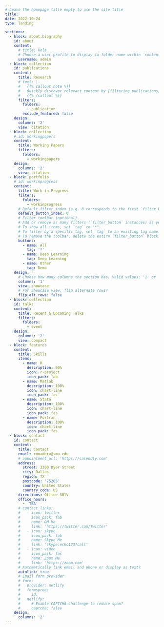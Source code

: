 ```yaml
---
# Leave the homepage title empty to use the site title
title:
date: 2022-10-24
type: landing

sections:
  - block: about.biography
    id: about
    content:
      # title: Hola
      # Choose a user profile to display (a folder name within `content/authors/`)
      username: admin
  - block: collection
    id: publications
    content:
      title: Research
      # text: |-
      #   {{% callout note %}}
      #   Quickly discover relevant content by [filtering publications](./publication/).
      #   {{% /callout %}}
      filters:
        folders:
          - publication
        exclude_featured: false
    design:
      columns: '2'
      view: citation
  - block: collection
    # id: workingpapers
    content:
      title: Working Papers
      filters:
        folders:
          - workingpapers
    design:
      columns: '2'
      view: citation
  - block: portfolio
    # id: workinprogress
    content:
      title: Work in Progress
      filters:
        folders:
          - workinprogress
      # Default filter index (e.g. 0 corresponds to the first `filter_button` instance below).
      default_button_index: 0
      # Filter toolbar (optional).
      # Add or remove as many filters (`filter_button` instances) as you like.
      # To show all items, set `tag` to "*".
      # To filter by a specific tag, set `tag` to an existing tag name.
      # To remove the toolbar, delete the entire `filter_button` block.
      buttons:
        - name: All
          tag: '*'
        - name: Deep Learning
          tag: Deep Learning
        - name: Other
          tag: Demo
    design:
      # Choose how many columns the section has. Valid values: '1' or '2'.
      columns: '1'
      view: showcase
      # For Showcase view, flip alternate rows?
      flip_alt_rows: false
  - block: collection
    id: talks
    content:
      title: Recent & Upcoming Talks
      filters:
        folders:
          - event
    design:
      columns: '2'
      view: compact
  - block: features
    content:
      title: Skills
      items:
        - name: R
          description: 90%
          icon: r-project
          icon_pack: fab
        - name: Matlab
          description: 100%
          icon: chart-line
          icon_pack: fas
        - name: Stata
          description: 100%
          icon: chart-line
          icon_pack: fas
        - name: Fortran
          description: 100%
          icon: chart-line
          icon_pack: fas
  - block: contact
    id: contact
    content:
      title: Contact
      email: romadera@smu.edu
      # appointment_url: 'https://calendly.com'
      address:
        street: 3300 Dyer Street
        city: Dallas
        region: TX
        postcode: '75205'
        country: United States
        country_code: US
      directions: Office 301V
      office_hours:
        - 'TBA'
      # contact_links:
      #   - icon: twitter
      #     icon_pack: fab
      #     name: DM Me
      #     link: 'https://twitter.com/Twitter'
      #   - icon: skype
      #     icon_pack: fab
      #     name: Skype Me
      #     link: 'skype:echo123?call'
      #   - icon: video
      #     icon_pack: fas
      #     name: Zoom Me
      #     link: 'https://zoom.com'
      # Automatically link email and phone or display as text?
      autolink: true
      # Email form provider
      # form:
      #   provider: netlify
      #   formspree:
      #     id:
      #   netlify:
      #     # Enable CAPTCHA challenge to reduce spam?
      #     captcha: false
    design:
      columns: '2'
---
```

